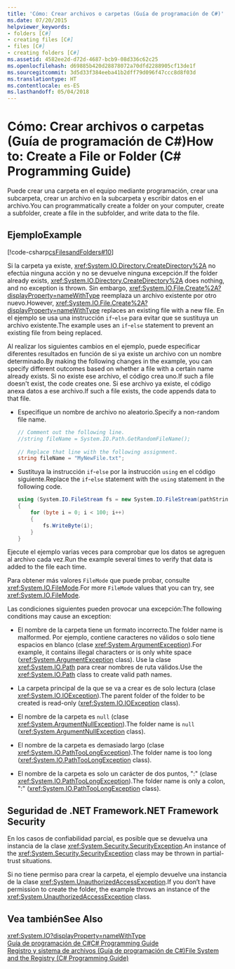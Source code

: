 ```yaml
---
title: 'Cómo: Crear archivos o carpetas (Guía de programación de C#)'
ms.date: 07/20/2015
helpviewer_keywords:
- folders [C#]
- creating files [C#]
- files [C#]
- creating folders [C#]
ms.assetid: 4582ee2d-d72d-4687-bcb9-08d336c62c25
ms.openlocfilehash: d69885b420d28878072a70dfd2288905cf13de1f
ms.sourcegitcommit: 3d5d33f384eeba41b2dff79d096f47ccc8d8f03d
ms.translationtype: HT
ms.contentlocale: es-ES
ms.lasthandoff: 05/04/2018
---
```

# <a name="how-to-create-a-file-or-folder-c-programming-guide"></a><span data-ttu-id="69243-102">Cómo: Crear archivos o carpetas (Guía de programación de C#)</span><span class="sxs-lookup"><span data-stu-id="69243-102">How to: Create a File or Folder (C# Programming Guide)</span></span>
<span data-ttu-id="69243-103">Puede crear una carpeta en el equipo mediante programación, crear una subcarpeta, crear un archivo en la subcarpeta y escribir datos en el archivo.</span><span class="sxs-lookup"><span data-stu-id="69243-103">You can programmatically create a folder on your computer, create a subfolder, create a file in the subfolder, and write data to the file.</span></span>  
  
## <a name="example"></a><span data-ttu-id="69243-104">Ejemplo</span><span class="sxs-lookup"><span data-stu-id="69243-104">Example</span></span>  
 [!code-csharp[csFilesandFolders#10](../../../csharp/programming-guide/file-system/codesnippet/CSharp/how-to-create-a-file-or-folder_1.cs)]  
  
 <span data-ttu-id="69243-105">Si la carpeta ya existe, <xref:System.IO.Directory.CreateDirectory%2A> no efectúa ninguna acción y no se devuelve ninguna excepción.</span><span class="sxs-lookup"><span data-stu-id="69243-105">If the folder already exists, <xref:System.IO.Directory.CreateDirectory%2A> does nothing, and no exception is thrown.</span></span> <span data-ttu-id="69243-106">Sin embargo, <xref:System.IO.File.Create%2A?displayProperty=nameWithType> reemplaza un archivo existente por otro nuevo.</span><span class="sxs-lookup"><span data-stu-id="69243-106">However, <xref:System.IO.File.Create%2A?displayProperty=nameWithType> replaces an existing file with a new file.</span></span> <span data-ttu-id="69243-107">En el ejemplo se usa una instrucción `if`-`else` para evitar que se sustituya un archivo existente.</span><span class="sxs-lookup"><span data-stu-id="69243-107">The example uses an `if`-`else` statement to prevent an existing file from being replaced.</span></span>  
  
 <span data-ttu-id="69243-108">Al realizar los siguientes cambios en el ejemplo, puede especificar diferentes resultados en función de si ya existe un archivo con un nombre determinado.</span><span class="sxs-lookup"><span data-stu-id="69243-108">By making the following changes in the example, you can specify different outcomes based on whether a file with a certain name already exists.</span></span> <span data-ttu-id="69243-109">Si no existe ese archivo, el código crea uno.</span><span class="sxs-lookup"><span data-stu-id="69243-109">If such a file doesn't exist, the code creates one.</span></span> <span data-ttu-id="69243-110">Si ese archivo ya existe, el código anexa datos a ese archivo.</span><span class="sxs-lookup"><span data-stu-id="69243-110">If such a file exists, the code appends data to that file.</span></span>  
  
-   <span data-ttu-id="69243-111">Especifique un nombre de archivo no aleatorio.</span><span class="sxs-lookup"><span data-stu-id="69243-111">Specify a non-random file name.</span></span>  
  
    ```csharp  
    // Comment out the following line.  
    //string fileName = System.IO.Path.GetRandomFileName();  
  
    // Replace that line with the following assignment.  
    string fileName = "MyNewFile.txt";  
    ```  
  
-   <span data-ttu-id="69243-112">Sustituya la instrucción `if`-`else` por la instrucción `using` en el código siguiente.</span><span class="sxs-lookup"><span data-stu-id="69243-112">Replace the `if`-`else` statement with the `using` statement in the following code.</span></span>  
  
    ```csharp  
    using (System.IO.FileStream fs = new System.IO.FileStream(pathString, FileMode.Append))   
    {  
        for (byte i = 0; i < 100; i++)  
        {  
            fs.WriteByte(i);  
        }  
    }  
    ```  
  
 <span data-ttu-id="69243-113">Ejecute el ejemplo varias veces para comprobar que los datos se agreguen al archivo cada vez.</span><span class="sxs-lookup"><span data-stu-id="69243-113">Run the example several times to verify that data is added to the file each time.</span></span>  
  
 <span data-ttu-id="69243-114">Para obtener más valores `FileMode` que puede probar, consulte <xref:System.IO.FileMode>.</span><span class="sxs-lookup"><span data-stu-id="69243-114">For more `FileMode` values that you can try, see <xref:System.IO.FileMode>.</span></span>  
  
 <span data-ttu-id="69243-115">Las condiciones siguientes pueden provocar una excepción:</span><span class="sxs-lookup"><span data-stu-id="69243-115">The following conditions may cause an exception:</span></span>  
  
-   <span data-ttu-id="69243-116">El nombre de la carpeta tiene un formato incorrecto.</span><span class="sxs-lookup"><span data-stu-id="69243-116">The folder name is malformed.</span></span> <span data-ttu-id="69243-117">Por ejemplo, contiene caracteres no válidos o solo tiene espacios en blanco (clase <xref:System.ArgumentException>).</span><span class="sxs-lookup"><span data-stu-id="69243-117">For example, it contains illegal characters or is only white space (<xref:System.ArgumentException> class).</span></span> <span data-ttu-id="69243-118">Use la clase <xref:System.IO.Path> para crear nombres de ruta válidos.</span><span class="sxs-lookup"><span data-stu-id="69243-118">Use the <xref:System.IO.Path> class to create valid path names.</span></span>  
  
-   <span data-ttu-id="69243-119">La carpeta principal de la que se va a crear es de solo lectura (clase <xref:System.IO.IOException>).</span><span class="sxs-lookup"><span data-stu-id="69243-119">The parent folder of the folder to be created is read-only (<xref:System.IO.IOException> class).</span></span>  
  
-   <span data-ttu-id="69243-120">El nombre de la carpeta es `null` (clase <xref:System.ArgumentNullException>).</span><span class="sxs-lookup"><span data-stu-id="69243-120">The folder name is `null` (<xref:System.ArgumentNullException> class).</span></span>  
  
-   <span data-ttu-id="69243-121">El nombre de la carpeta es demasiado largo (clase <xref:System.IO.PathTooLongException>).</span><span class="sxs-lookup"><span data-stu-id="69243-121">The folder name is too long (<xref:System.IO.PathTooLongException> class).</span></span>  
  
-   <span data-ttu-id="69243-122">El nombre de la carpeta es solo un carácter de dos puntos, ":" (clase <xref:System.IO.PathTooLongException>).</span><span class="sxs-lookup"><span data-stu-id="69243-122">The folder name is only a colon, ":" (<xref:System.IO.PathTooLongException> class).</span></span>  
  
## <a name="net-framework-security"></a><span data-ttu-id="69243-123">Seguridad de .NET Framework</span><span class="sxs-lookup"><span data-stu-id="69243-123">.NET Framework Security</span></span>  
 <span data-ttu-id="69243-124">En los casos de confiabilidad parcial, es posible que se devuelva una instancia de la clase <xref:System.Security.SecurityException>.</span><span class="sxs-lookup"><span data-stu-id="69243-124">An instance of the <xref:System.Security.SecurityException> class may be thrown in partial-trust situations.</span></span>  
  
 <span data-ttu-id="69243-125">Si no tiene permiso para crear la carpeta, el ejemplo devuelve una instancia de la clase <xref:System.UnauthorizedAccessException>.</span><span class="sxs-lookup"><span data-stu-id="69243-125">If you don’t have permission to create the folder, the example throws an instance of the <xref:System.UnauthorizedAccessException> class.</span></span>  
  
## <a name="see-also"></a><span data-ttu-id="69243-126">Vea también</span><span class="sxs-lookup"><span data-stu-id="69243-126">See Also</span></span>  
 <xref:System.IO?displayProperty=nameWithType>  
 [<span data-ttu-id="69243-127">Guía de programación de C#</span><span class="sxs-lookup"><span data-stu-id="69243-127">C# Programming Guide</span></span>](../../../csharp/programming-guide/index.md)  
 [<span data-ttu-id="69243-128">Registro y sistema de archivos (Guía de programación de C#)</span><span class="sxs-lookup"><span data-stu-id="69243-128">File System and the Registry (C# Programming Guide)</span></span>](../../../csharp/programming-guide/file-system/index.md)
